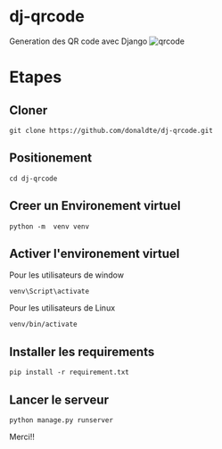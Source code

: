 # dj-qrcode
Generation des QR code avec Django
![qrcode](https://github.com/donaldte/dj-qrcode/assets/81464575/af514185-1640-42d5-ae79-c777f5f7bcbf)

# Etapes 

## Cloner
```
git clone https://github.com/donaldte/dj-qrcode.git
```

## Positionement
```
cd dj-qrcode
```
## Creer un Environement virtuel
```
python -m  venv venv
```
## Activer l'environement virtuel
Pour les utilisateurs de window
```
venv\Script\activate
```
Pour les utilisateurs de Linux
```
venv/bin/activate
```
## Installer les requirements
```
pip install -r requirement.txt
```
## Lancer le serveur
```
python manage.py runserver
```

Merci!!